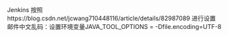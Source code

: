 Jenkins
按照https://blog.csdn.net/jcwang710448116/article/details/82987089 进行设置
邮件中文乱码：设置环境变量JAVA_TOOL_OPTIONS = -Dfile.encoding=UTF-8